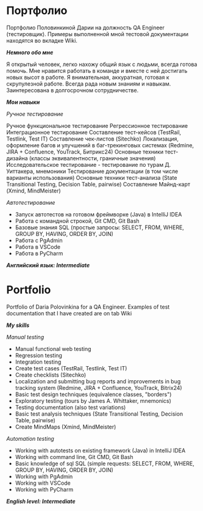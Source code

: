 # Портфолио
Портфолио Половинкиной Дарии на должность QA Engineer (тестировщик). Примеры выполненной мной тестовой документации находятся во вкладке Wiki.

_**Немного обо мне**_

Я открытый человек, легко нахожу общий язык с людьми, всегда готова помочь. Мне нравится работать в команде и вместе с ней достигать новых высот в работе. Я внимательная, аккуратная, готовая к скрупулезной работе. Всегда рада новым знаниям и навыкам. Заинтересована в долгосрочном сотрудничестве.

_**Мои навыки**_

_Ручное тестирование_

Ручное функциональное тестирование
Регрессионное тестирование
Интеграционное тестирование
Составление тест-кейсов (TestRail, Testlink, Test IT)
Составление чек-листов (Sitechko)
Локализация, оформление багов и улучшений в баг-трекинговых системах (Redmine, JIRA + Confluence, YouTrack, Битрикс24)
Основные техники тест-дизайна (классы эквивалентности, граничные значения)
Исследовательское тестирование - тестирование по турам Д. Уиттакера, мнемоники
Тестирование документации (в том числе варианты использования)
Основные техники тест-анализа (State Transitional Testing, Decision Table, pairwise)
Составление Майнд-карт (Xmind, MindMeister)

_Автотестирование_

- Запуск автотестов на готовом фреймворке (Java) в IntelliJ IDEA
- Работа с командной строкой, Git CMD, Git Bash
- Базовые знания SQL (простые запросы: SELECT, FROM, WHERE, GROUP BY, HAVING, ORDER BY, JOIN)
- Работа с PgAdmin
- Работа в VSCode
- Работа в PyCharm

_**Английский язык: Intermediate**_


# Portfolio

Portfolio of Daria Polovinkina for a QA Engineer. Examples of test documentation that I have created are on tab Wiki

_**My skills**_

_Manual testing_
- Manual functional web testing
- Regression testing
- Integration testing
- Create test cases (TestRail, Testlink, Test IT)
- Create checklists (Sitechko)
- Localization and submitting bug reports and improvements in bug tracking system (Redmine, JIRA + Confluence, YouTrack, Bitrix24)
- Basic test design techniques (equivalence classes, "borders")
- Exploratory testing (tours by James A. Whittaker, mnemonics)
- Testing documentation (also test variations)
- Basic test analysis techniques (State Transitional Testing, Decision Table, pairwise)
- Create MindMaps (Xmind, MindMeister)

_Automation testing_

- Working with autotests on existing framework (Java) in IntelliJ IDEA
- Working with command line, Git CMD, Git Bash
- Basic knowledge of sql SQL (simple requests: SELECT, FROM, WHERE, GROUP BY, HAVING, ORDER BY, JOIN)
- Working with PgAdmin
- Working with VSCode
- Working with PyCharm


 _**English level: Intermediate**_


